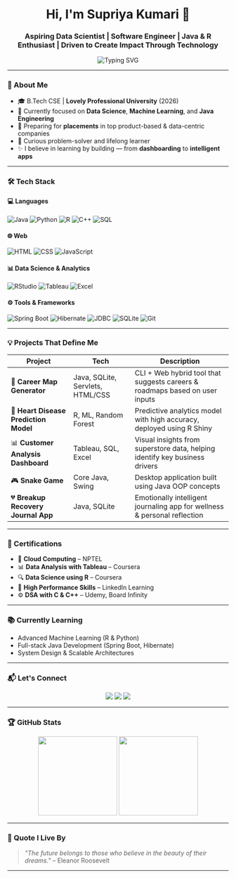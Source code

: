 <h1 align="center">Hi, I'm Supriya Kumari 👋</h1>
<h3 align="center">Aspiring Data Scientist | Software Engineer | Java & R Enthusiast | Driven to Create Impact Through Technology</h3>

<p align="center">
  <img src="https://readme-typing-svg.demolab.com?font=Fira+Code&size=22&pause=1000&color=38BDF8&center=true&vCenter=true&width=900&lines=Engineer+%7C+Learner+%7C+Creator;Passionate+about+Data+%26+Code;Building+Solutions+with+Java%2C+Python%2C+R" alt="Typing SVG" />
</p>

---

### 🚀 About Me
- 🎓 B.Tech CSE | **Lovely Professional University** (2026)
- 📌 Currently focused on **Data Science**, **Machine Learning**, and **Java Engineering**
- 💼 Preparing for **placements** in top product-based & data-centric companies
- 🧠 Curious problem-solver and lifelong learner
- ✨ I believe in learning by building — from **dashboarding** to **intelligent apps**

---

### 🛠️ Tech Stack

#### 💻 Languages
![Java](https://img.shields.io/badge/Java-007396?style=for-the-badge&logo=java&logoColor=white)
![Python](https://img.shields.io/badge/Python-3776AB?style=for-the-badge&logo=python&logoColor=white)
![R](https://img.shields.io/badge/R-276DC3?style=for-the-badge&logo=r&logoColor=white)
![C++](https://img.shields.io/badge/C++-00599C?style=for-the-badge&logo=c%2B%2B&logoColor=white)
![SQL](https://img.shields.io/badge/SQL-4479A1?style=for-the-badge&logo=mysql&logoColor=white)

#### 🌐 Web
![HTML](https://img.shields.io/badge/HTML5-e34c26?style=for-the-badge&logo=html5&logoColor=white)
![CSS](https://img.shields.io/badge/CSS3-1572B6?style=for-the-badge&logo=css3&logoColor=white)
![JavaScript](https://img.shields.io/badge/JavaScript-f7df1e?style=for-the-badge&logo=javascript&logoColor=black)

#### 📊 Data Science & Analytics
![RStudio](https://img.shields.io/badge/RStudio-75AADB?style=for-the-badge&logo=rstudio&logoColor=white)
![Tableau](https://img.shields.io/badge/Tableau-E97627?style=for-the-badge&logo=tableau&logoColor=white)
![Excel](https://img.shields.io/badge/Excel-217346?style=for-the-badge&logo=microsoft-excel&logoColor=white)

#### ⚙️ Tools & Frameworks
![Spring Boot](https://img.shields.io/badge/Spring%20Boot-6DB33F?style=for-the-badge&logo=springboot&logoColor=white)
![Hibernate](https://img.shields.io/badge/Hibernate-59666C?style=for-the-badge&logo=hibernate&logoColor=white)
![JDBC](https://img.shields.io/badge/JDBC-007396?style=for-the-badge&logo=java&logoColor=white)
![SQLite](https://img.shields.io/badge/SQLite-003B57?style=for-the-badge&logo=sqlite&logoColor=white)
![Git](https://img.shields.io/badge/Git-F05032?style=for-the-badge&logo=git&logoColor=white)

---

### 💡 Projects That Define Me

| Project | Tech | Description |
|--------|------|-------------|
| 🚀 **Career Map Generator** | Java, SQLite, Servlets, HTML/CSS | CLI + Web hybrid tool that suggests careers & roadmaps based on user inputs |
| 🧠 **Heart Disease Prediction Model** | R, ML, Random Forest | Predictive analytics model with high accuracy, deployed using R Shiny |
| 📊 **Customer Analysis Dashboard** | Tableau, SQL, Excel | Visual insights from superstore data, helping identify key business drivers |
| 🎮 **Snake Game** | Core Java, Swing | Desktop application built using Java OOP concepts |
| 💔 **Breakup Recovery Journal App** | Java, SQLite | Emotionally intelligent journaling app for wellness & personal reflection |

---

### 🧾 Certifications

- 📘 **Cloud Computing** – NPTEL  
- 📊 **Data Analysis with Tableau** – Coursera  
- 🔍 **Data Science using R** – Coursera   
- 🧠 **High Performance Skills** – LinkedIn Learning  
- ⚙️ **DSA with C & C++** – Udemy, Board Infinity  

---

### 📚 Currently Learning

- Advanced Machine Learning (R & Python)
- Full-stack Java Development (Spring Boot, Hibernate)
- System Design & Scalable Architectures

---

### 📬 Let's Connect

<p align="center">
  <a href="https://www.linkedin.com/in/supriya1009/"><img src="https://img.shields.io/badge/LinkedIn-0A66C2?style=for-the-badge&logo=linkedin&logoColor=white" /></a>
  <a href="mailto:supriyakumari1009@gmail.com"><img src="https://img.shields.io/badge/Gmail-D14836?style=for-the-badge&logo=gmail&logoColor=white" /></a>
  <a href="https://github.com/supriyakumaris"><img src="https://img.shields.io/badge/GitHub-171515?style=for-the-badge&logo=github&logoColor=white" /></a>
</p>

---

### 🏆 GitHub Stats

<p align="center">
  <img src="https://github-readme-stats.vercel.app/api?username=supriyakumaris&show_icons=true&theme=tokyonight" height="180px"/>
  <img src="https://github-readme-streak-stats.herokuapp.com/?user=supriyakumaris&theme=tokyonight" height="180px"/>
</p>

---

### 📌 Quote I Live By
> *"The future belongs to those who believe in the beauty of their dreams."* – Eleanor Roosevelt

---

